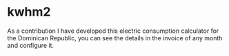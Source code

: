 # kwhm2
As a contribution I have developed this electric consumption calculator for the Dominican Republic, you can see the details in the invoice of any month and configure it.

